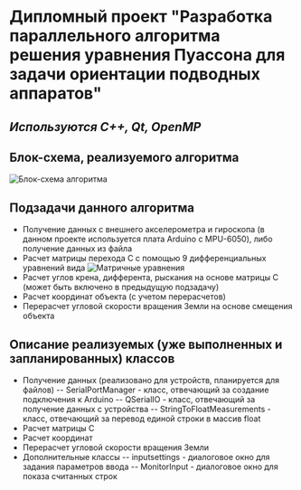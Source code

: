 # Дипломный проект "Разработка параллельного алгоритма решения уравнения Пуассона для задачи ориентации подводных аппаратов"
## _Используются C++, Qt, OpenMP_

## Блок-схема, реализуемого алгоритма
![Блок-схема алгоритма](https://i.ibb.co/HhPmnpJ/2022-02-21-191514.png)
## Подзадачи данного алгоритма
- Получение данных с внешнего акселерометра и гироскопа (в данном проекте используется плата Arduino с MPU-6050), либо получение данных из файла
- Расчет матрицы перехода C с помощью 9 дифференциальных уравнений вида
![Матричные уравнения](https://i.ibb.co/2jzXk2Q/2022-02-21-191514.png)
- Расчет углов крена, дифферента, рыскания на основе матрицы C (может быть включено в предыдущую подзадачу)
- Расчет координат объекта (с учетом перерасчетов)
- Перерасчет угловой скорости вращения Земли на основе смещения объекта

## Описание реализуемых (уже выполненных и запланированных) классов
- Получение данных (реализовано для устройств, планируется для файлов)
-- SerialPortManager - класс, отвечающий за создание подключения к Arduino
-- QSerialIO - класс, отвечающий за получение данных с устройства
-- StringToFloatMeasurements - класс, отвечающий за перевод единой строки в массив float
- Расчет матрицы C
- Расчет координат
- Перерасчет угловой скорости вращения Земли
- Дополнительные классы
-- inputsettings - диалоговое окно для задания параметров ввода
-- MonitorInput - диалоговое окно для показа считанных строк
